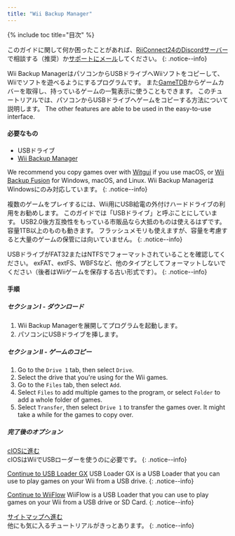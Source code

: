 ```yaml
---
title: "Wii Backup Manager"
---
```


{% include toc title="目次" %}

このガイドに関して何か困ったことがあれば、[RiiConnect24のDiscordサーバー](https://discord.gg/rc24)で相談する（推奨）か[サポートにメール](mailto:support@riiconnect24.net)してください。
{: .notice--info}

Wii Backup ManagerはパソコンからUSBドライブへWiiソフトをコピーして、Wiiでソフトを遊べるようにするプログラムです。 また[GameTDB](https://gametdb.com/)からゲームカバーを取得し、持っているゲームの一覧表示に使うこともできます。 このチュートリアルでは、パソコンからUSBドライブへゲームをコピーする方法について説明します。 The other features are able to be used in the easy-to-use interface.
#### 必要なもの

* USBドライブ
* [Wii Backup Manager](https://static.wiidatabase.de/Wii-Backup-Manager.zip)


We recommend you copy games over with [Witgui](https://desairem.com/wordpress/category/witgui-download/) if you use macOS, or [Wii Backup Fusion](https://github.com/larsenv/Wii-Backup-Fusion) for Windows, macOS, and Linux. Wii Backup ManagerはWindowsにのみ対応しています。
{: .notice--info}

複数のゲームをプレイするには、Wii用にUSB給電の外付けハードドライブの利用をお勧めします。 このガイドでは「USBドライブ」と呼ぶことにしています。 USB2.0後方互換性をもっている市販品なら大抵のものは使えるはずです。 容量1TB以上のものも動きます。 フラッシュメモリも使えますが、容量を考慮すると大量のゲームの保管には向いていません。
{: .notice--info}

USBドライブがFAT32またはNTFSでフォーマットされていることを確認してください。 exFAT、extFS、WBFSなど、他のタイプとしてフォーマットしないでください（後者はWiiゲームを保存する古い形式です）。
{: .notice--info}

#### 手順

##### セクション I - ダウンロード

1. Wii Backup Managerを展開してプログラムを起動します。
2. パソコンにUSBドライブを挿します。

##### セクション II - ゲームのコピー

1. Go to the `Drive 1` tab, then select `Drive`.
2. Select the drive that you're using for the Wii games.
3. Go to the `Files` tab, then select `Add`.
4. Select `Files` to add multiple games to the program, or select `Folder` to add a whole folder of games.
5. Select `Transfer`, then select `Drive 1` to transfer the games over. It might take a while for the games to copy over.

##### 完了後のオプション

[cIOSに進む](cios)<br> cIOSはWiiでUSBローダーを使うのに必要です。
{: .notice--info}

[Continue to USB Loader GX](usbloadergx) USB Loader GX is a USB Loader that you can use to play games on your Wii from a USB drive.
{: .notice--info}

[Continue to WiiFlow](wiiflow) WiiFlow is a USB Loader that you can use to play games on your Wii from a USB drive or SD Card.
{: .notice--info}

[サイトマップへ進む](site-navigation)<br> 他にも気に入るチュートリアルがきっとあります。
{: .notice--info}
